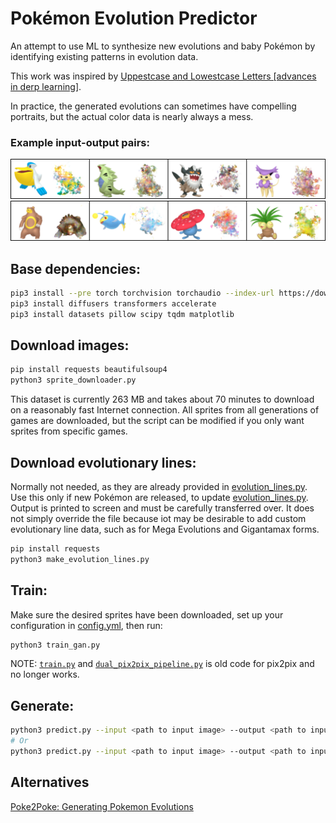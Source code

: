 # Pokémon Evolution Predictor

An attempt to use ML to synthesize new evolutions and baby Pokémon by identifying existing patterns in evolution data.

This work was inspired by [Uppestcase and Lowestcase Letters [advances in derp learning]](https://youtu.be/HLRdruqQfRk).

In practice, the generated evolutions can sometimes have compelling portraits, but the actual color data is nearly always a mess.

### Example input-output pairs:

![](examples/evolve1.png)
![](examples/evolve2.png)

## Base dependencies:
```bash
pip3 install --pre torch torchvision torchaudio --index-url https://download.pytorch.org/whl/nightly/cu129
pip3 install diffusers transformers accelerate
pip3 install datasets pillow scipy tqdm matplotlib
```

## Download images:
```bash
pip install requests beautifulsoup4
python3 sprite_downloader.py
```
This dataset is currently 263 MB and takes about 70 minutes to download on a reasonably fast Internet connection.
All sprites from all generations of games are downloaded, but the script can be modified if you only want sprites from specific games.

## Download evolutionary lines:

Normally not needed, as they are already provided in [evolution_lines.py](evolution_lines.py). Use this only if new Pokémon are released, to update [evolution_lines.py](evolution_lines.py). Output is printed to screen and must be carefully transferred over. 
It does not simply override the file because iot may be desirable to add custom evolutionary line data, such as for Mega Evolutions and Gigantamax forms.
```bash
pip install requests
python3 make_evolution_lines.py
```

## Train:

Make sure the desired sprites have been downloaded, set up your configuration in [config.yml](config.yml), then run:
```bash
python3 train_gan.py
```

NOTE: [`train.py`](train.py) and [`dual_pix2pix_pipeline.py`](models/dual_pix2pix_pipeline.py) is old code for pix2pix and no longer works.

## Generate:

```bash
python3 predict.py --input <path to input image> --output <path to input image> --direction forward
# Or
python3 predict.py --input <path to input image> --output <path to input image> --direction backward
```

## Alternatives

[Poke2Poke: Generating Pokemon Evolutions](https://medium.com/lcc-unison/poke2poke-generating-pokemon-evolutions-370522583391)